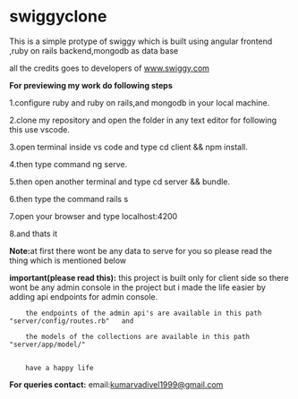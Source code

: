 # swiggyclone

This is a simple protype of swiggy which is built using angular frontend ,ruby on rails backend,mongodb as data base

all the credits goes to developers of www.swiggy.com

<strong>For previewing my work do following steps</strong>

1.configure ruby and ruby on rails,and mongodb in your local machine.

2.clone my repository and open the folder in any text editor for following this use vscode.

3.open terminal inside vs code and type cd client && npm install.

4.then type command ng serve.

5.then open another terminal and type cd server && bundle.

6.then type the command rails s 

7.open your browser and type localhost:4200

8.and thats it 


<strong>Note:</strong>at first there wont be any data to serve for you so please read the thing which is mentioned below


<strong>important(please read this):</strong>
        this project is built only for client side so there wont be any admin console in the project but i made the life easier by adding api endpoints for admin console.
        
        the endpoints of the admin api's are available in this path "server/config/routes.rb"   and
        
        the models of the collections are available in this path "server/app/model/"
        
        
        have a happy life
        
  <strong>For queries contact:</strong>
                email:kumarvadivel1999@gmail.com
